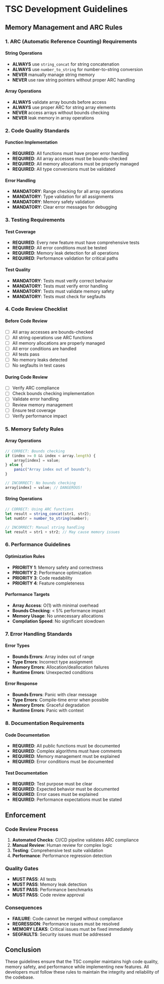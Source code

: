 # TSC Development Guidelines

## Memory Management and ARC Rules

### 1. ARC (Automatic Reference Counting) Requirements

#### String Operations
- **ALWAYS** use `string_concat` for string concatenation
- **ALWAYS** use `number_to_string` for number-to-string conversion
- **NEVER** manually manage string memory
- **NEVER** use raw string pointers without proper ARC handling

#### Array Operations
- **ALWAYS** validate array bounds before access
- **ALWAYS** use proper ARC for string array elements
- **NEVER** access arrays without bounds checking
- **NEVER** leak memory in array operations

### 2. Code Quality Standards

#### Function Implementation
- **REQUIRED**: All functions must have proper error handling
- **REQUIRED**: All array accesses must be bounds-checked
- **REQUIRED**: All memory allocations must be properly managed
- **REQUIRED**: All type conversions must be validated

#### Error Handling
- **MANDATORY**: Range checking for all array operations
- **MANDATORY**: Type validation for all assignments
- **MANDATORY**: Memory safety validation
- **MANDATORY**: Clear error messages for debugging

### 3. Testing Requirements

#### Test Coverage
- **REQUIRED**: Every new feature must have comprehensive tests
- **REQUIRED**: All error conditions must be tested
- **REQUIRED**: Memory leak detection for all operations
- **REQUIRED**: Performance validation for critical paths

#### Test Quality
- **MANDATORY**: Tests must verify correct behavior
- **MANDATORY**: Tests must verify error handling
- **MANDATORY**: Tests must validate memory safety
- **MANDATORY**: Tests must check for segfaults

### 4. Code Review Checklist

#### Before Code Review
- [ ] All array accesses are bounds-checked
- [ ] All string operations use ARC functions
- [ ] All memory allocations are properly managed
- [ ] All error conditions are handled
- [ ] All tests pass
- [ ] No memory leaks detected
- [ ] No segfaults in test cases

#### During Code Review
- [ ] Verify ARC compliance
- [ ] Check bounds checking implementation
- [ ] Validate error handling
- [ ] Review memory management
- [ ] Ensure test coverage
- [ ] Verify performance impact

### 5. Memory Safety Rules

#### Array Operations
```typescript
// CORRECT: Bounds checking
if (index >= 0 && index < array.length) {
    array[index] = value;
} else {
    panic("Array index out of bounds");
}

// INCORRECT: No bounds checking
array[index] = value; // DANGEROUS!
```

#### String Operations
```typescript
// CORRECT: Using ARC functions
let result = string_concat(str1, str2);
let numStr = number_to_string(number);

// INCORRECT: Manual string handling
let result = str1 + str2; // May cause memory issues
```

### 6. Performance Guidelines

#### Optimization Rules
- **PRIORITY 1**: Memory safety and correctness
- **PRIORITY 2**: Performance optimization
- **PRIORITY 3**: Code readability
- **PRIORITY 4**: Feature completeness

#### Performance Targets
- **Array Access**: O(1) with minimal overhead
- **Bounds Checking**: < 5% performance impact
- **Memory Usage**: No unnecessary allocations
- **Compilation Speed**: No significant slowdown

### 7. Error Handling Standards

#### Error Types
- **Bounds Errors**: Array index out of range
- **Type Errors**: Incorrect type assignment
- **Memory Errors**: Allocation/deallocation failures
- **Runtime Errors**: Unexpected conditions

#### Error Response
- **Bounds Errors**: Panic with clear message
- **Type Errors**: Compile-time error when possible
- **Memory Errors**: Graceful degradation
- **Runtime Errors**: Panic with context

### 8. Documentation Requirements

#### Code Documentation
- **REQUIRED**: All public functions must be documented
- **REQUIRED**: Complex algorithms must have comments
- **REQUIRED**: Memory management must be explained
- **REQUIRED**: Error conditions must be documented

#### Test Documentation
- **REQUIRED**: Test purpose must be clear
- **REQUIRED**: Expected behavior must be documented
- **REQUIRED**: Error cases must be explained
- **REQUIRED**: Performance expectations must be stated

## Enforcement

### Code Review Process
1. **Automated Checks**: CI/CD pipeline validates ARC compliance
2. **Manual Review**: Human review for complex logic
3. **Testing**: Comprehensive test suite validation
4. **Performance**: Performance regression detection

### Quality Gates
- **MUST PASS**: All tests
- **MUST PASS**: Memory leak detection
- **MUST PASS**: Performance benchmarks
- **MUST PASS**: Code review approval

### Consequences
- **FAILURE**: Code cannot be merged without compliance
- **REGRESSION**: Performance issues must be resolved
- **MEMORY LEAKS**: Critical issues must be fixed immediately
- **SEGFAULTS**: Security issues must be addressed

## Conclusion

These guidelines ensure that the TSC compiler maintains high code quality, memory safety, and performance while implementing new features. All developers must follow these rules to maintain the integrity and reliability of the codebase.